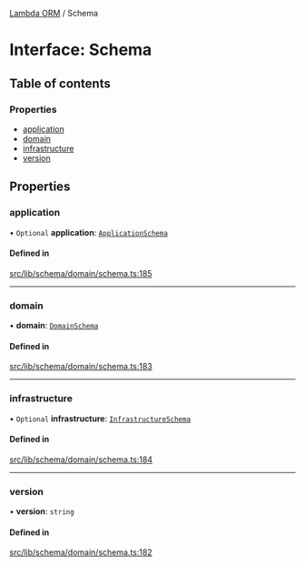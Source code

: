 [Lambda ORM](../README.md) / Schema

# Interface: Schema

## Table of contents

### Properties

- [application](Schema.md#application)
- [domain](Schema.md#domain)
- [infrastructure](Schema.md#infrastructure)
- [version](Schema.md#version)

## Properties

### application

• `Optional` **application**: [`ApplicationSchema`](ApplicationSchema.md)

#### Defined in

[src/lib/schema/domain/schema.ts:185](https://github.com/lambda-orm/lambdaorm-base/blob/003144648abf70422862859950af236b7fb049f7/src/lib/schema/domain/schema.ts#L185)

___

### domain

• **domain**: [`DomainSchema`](DomainSchema.md)

#### Defined in

[src/lib/schema/domain/schema.ts:183](https://github.com/lambda-orm/lambdaorm-base/blob/003144648abf70422862859950af236b7fb049f7/src/lib/schema/domain/schema.ts#L183)

___

### infrastructure

• `Optional` **infrastructure**: [`InfrastructureSchema`](InfrastructureSchema.md)

#### Defined in

[src/lib/schema/domain/schema.ts:184](https://github.com/lambda-orm/lambdaorm-base/blob/003144648abf70422862859950af236b7fb049f7/src/lib/schema/domain/schema.ts#L184)

___

### version

• **version**: `string`

#### Defined in

[src/lib/schema/domain/schema.ts:182](https://github.com/lambda-orm/lambdaorm-base/blob/003144648abf70422862859950af236b7fb049f7/src/lib/schema/domain/schema.ts#L182)
